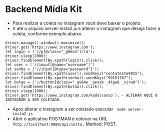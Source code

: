 # Backend Mídia Kit

* Para realizar a coleta no instagram você deve baixar o projeto.
* Ir até o arquivo server-insta2.js e alterar o instagram que deseja fazer a coleta, conforme exemplo abaixo.

```
driver.manage().window().maximize();
driver.get('https://www.instagram.com');
let login = ('//p[@class="_g9ean"]//a');
driver.sleep(2000);
driver.findElement(By.xpath(login)).click();
let user = ('//input[@name="username"]')
let senha = ('//input[@type="password"]');
driver.findElement(By.xpath(user)).sendKeys("contateste9915");
driver.findElement(By.xpath(senha)).sendKeys("99151767");
let botao = ('//button[@class="_qv64e _gexxb _4tgw8 _njrw0"]');
driver.findElement(By.xpath(botao)).click();
driver.sleep(1000);
driver.get('https://www.instagram.com/kadalsasso'); - ALTERAR AQUI O INSTAGRAM A SER COLETADO.
```

* Após alterar o instagram a ser coletado executar ``` node server-insta2.js```
* Abrir o aplicativo POSTMAN e colocar na URL ``` http://localhost:9080/api/insta ``` , Method: POST.
